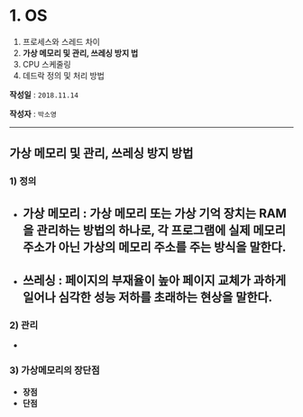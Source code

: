 # 1. OS

1. 프로세스와 스레드 차이
2. **가상 메모리 및 관리, 쓰레싱 방지 법**
3. CPU 스케줄링
4. 데드락 정의 및 처리 방법

**작성일** : ```2018.11.14```

**작성자** : `박소영`



***

## 가상 메모리 및 관리, 쓰레싱 방지 방법

### 1) 정의

- **가상 메모리** : 가상 메모리 또는 가상 기억 장치는 RAM을 관리하는 방법의 하나로, 각 프로그램에 실제 메모리 주소가 아닌 가상의 메모리 주소를 주는 방식을 말한다.
  - 



- **쓰레싱** : 페이지의 부재율이 높아 페이지 교체가 과하게 일어나 심각한 성능 저하를 초래하는 현상을 말한다.
  - 



### 2) 관리

- 



### 3) 가상메모리의 장단점

- **장점**
- **단점**